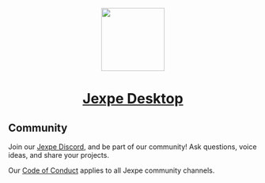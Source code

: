 <p align="center">
  <a href="https://jexpe.com">
    <picture>
      <source media="(prefers-color-scheme: dark)" srcset="https://github.com/jexpe-apps/jexpe/blob/dev/src-tauri/jexpe/icons/128x128@2x.png?raw=true">
      <img src="https://github.com/jexpe-apps/jexpe/blob/dev/src-tauri/jexpe/icons/128x128@2x.png?raw=true" height="128">
    </picture>
    <h1 align="center">Jexpe Desktop</h1>
  </a>
</p>

## Community

Join our [Jexpe Discord](https://discord.com/invite/cfHmUnPDtM), and be part of our community! Ask questions, voice ideas, and share your projects.

Our [Code of Conduct](https://github.com/jexpe-apps/jexpe/blob/main/.github/CODE_OF_CONDUCT.md) applies to all Jexpe community channels.
